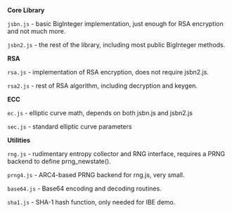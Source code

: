 **Core Library**

`jsbn.js` - basic BigInteger implementation, just enough for RSA encryption and not much more.

`jsbn2.js` - the rest of the library, including most public BigInteger methods.

**RSA**

`rsa.js` - implementation of RSA encryption, does not require jsbn2.js.

`rsa2.js` - rest of RSA algorithm, including decryption and keygen.

**ECC**

`ec.js` - elliptic curve math, depends on both jsbn.js and jsbn2.js

`sec.js` - standard elliptic curve parameters

**Utilities**

`rng.js` - rudimentary entropy collector and RNG interface, requires a PRNG backend to define prng_newstate().

`prng4.js` - ARC4-based PRNG backend for rng.js, very small.

`base64.js` - Base64 encoding and decoding routines.

`sha1.js` - SHA-1 hash function, only needed for IBE demo.